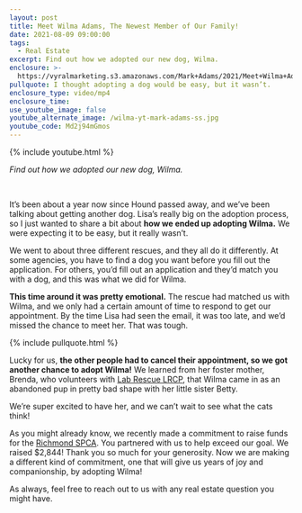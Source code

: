 ```yaml
---
layout: post
title: Meet Wilma Adams, The Newest Member of Our Family!
date: 2021-08-09 09:00:00
tags:
  - Real Estate
excerpt: Find out how we adopted our new dog, Wilma.
enclosure: >-
  https://vyralmarketing.s3.amazonaws.com/Mark+Adams/2021/Meet+Wilma+Adams%2C+The+Newest+Member+of+Our+Family!.mp4
pullquote: I thought adopting a dog would be easy, but it wasn’t.
enclosure_type: video/mp4
enclosure_time:
use_youtube_image: false
youtube_alternate_image: /wilma-yt-mark-adams-ss.jpg
youtube_code: Md2j94mGmos
---
```

{% include youtube.html %}

*Find out how we adopted our new dog, Wilma.*

<center>&nbsp;</center>

It’s been about a year now since Hound passed away, and we’ve been talking about getting another dog. Lisa’s really big on the adoption process, so I just wanted to share a bit about **how we ended up adopting Wilma.** We were expecting it to be easy, but it really wasn’t.

We went to about three different rescues, and they all do it differently. At some agencies, you have to find a dog you want before you fill out the application. For others, you’d fill out an application and they’d match you with a dog, and this was what we did for Wilma.

**This time around it was pretty emotional.** The rescue had matched us with Wilma, and we only had a certain amount of time to respond to get our appointment. By the time Lisa had seen the email, it was too late, and we’d missed the chance to meet her. That was tough.&nbsp;

{% include pullquote.html %}

Lucky for us, **the other people had to cancel their appointment, so we got another chance to adopt Wilma\!** We learned from her foster mother, Brenda, who volunteers with [Lab Rescue LRCP](https://www.lab-rescue.org/), that Wilma came in as an abandoned pup in pretty bad shape with her little sister Betty.

We’re super excited to have her, and we can’t wait to see what the cats think\!

As you might already know, we recently made a commitment to raise funds for the [Richmond SPCA](https://richmondspca.org/). You partnered with us to help exceed our goal. We raised $2,844\! Thank you so much for your generosity. Now we are making a different kind of commitment, one that will give us years of joy and companionship, by adopting Wilma\!

As always, feel free to reach out to us with any real estate question you might have.
